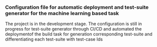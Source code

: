 ### Configuration file for automatic deployment and test-suite generator for the machine learning based task

The project is in the development stage. The configuration is still in progress for test-suite generator through CI/CD and automated the deploymentof the build task for generation corresponding test-suite
and differentiating each test-suite with test-case Ids
